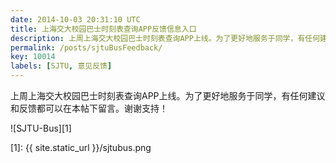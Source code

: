 ```yaml
---
date: 2014-10-03 20:31:10 UTC
title: 上海交大校园巴士时刻表查询APP反馈信息入口
description: 上周上海交大校园巴士时刻表查询APP上线。为了更好地服务于同学，有任何建议和反馈都可以在本帖下留言。
permalink: /posts/sjtuBusFeedback/
key: 10014
labels: [SJTU, 意见反馈]
---
```


上周上海交大校园巴士时刻表查询APP上线。为了更好地服务于同学，有任何建议和反馈都可以在本帖下留言。谢谢支持！

![SJTU-Bus][1]

[1]: {{ site.static_url }}/sjtubus.png